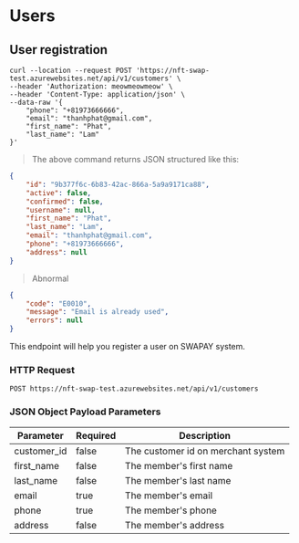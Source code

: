 # Users

## User registration


```shell
curl --location --request POST 'https://nft-swap-test.azurewebsites.net/api/v1/customers' \
--header 'Authorization: meowmeowmeow' \
--header 'Content-Type: application/json' \
--data-raw '{
    "phone": "+81973666666",
    "email": "thanhphat@gmail.com",
    "first_name": "Phat",
    "last_name": "Lam"
}'
```

> The above command returns JSON structured like this:

```json
{
    "id": "9b377f6c-6b83-42ac-866a-5a9a9171ca88",
    "active": false,
    "confirmed": false,
    "username": null,
    "first_name": "Phat",
    "last_name": "Lam",
    "email": "thanhphat@gmail.com",
    "phone": "+81973666666",
    "address": null
}
```

> Abnormal

```json
{
    "code": "E0010",
    "message": "Email is already used",
    "errors": null
}
```

This endpoint will help you register a user on SWAPAY system.

### HTTP Request

`POST https://nft-swap-test.azurewebsites.net/api/v1/customers`

### JSON Object Payload Parameters

Parameter | Required | Description
--------- | -------- | -----------
customer_id | false | The customer id on merchant system 
first_name | false | The member's first name 
last_name | false | The member's last name 
email | true | The member's email 
phone | true | The member's phone 
address | false | The member's address 
